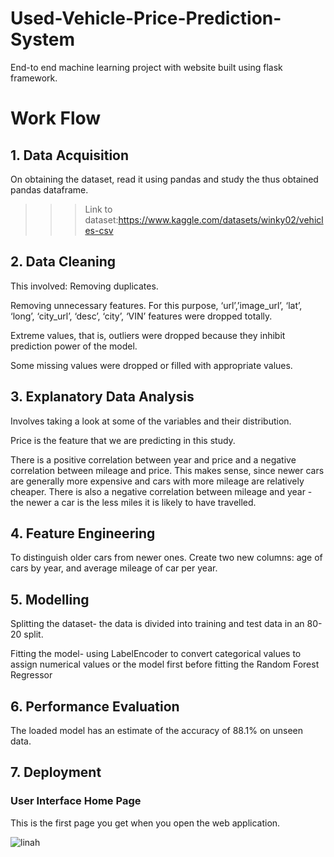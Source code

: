 # Used-Vehicle-Price-Prediction-System
End-to end machine learning project with website built using flask framework.

# Work Flow
## 1. Data Acquisition 
On obtaining the dataset, read it using pandas and study the thus obtained pandas dataframe. 
>>>Link to dataset:https://www.kaggle.com/datasets/winky02/vehicles-csv

## 2. Data Cleaning 
This involved:
Removing duplicates.

Removing unnecessary features. For this purpose, ‘url’,’image_url’, ‘lat’, ‘long’, ‘city_url’, 
‘desc’, ‘city’, ‘VIN’ features were dropped totally.

Extreme values, that is, outliers were dropped because they inhibit prediction power of the 
model. 

Some missing values were dropped or filled with appropriate values.

## 3. Explanatory Data Analysis 

Involves taking a look at some of the variables and their distribution. 

Price is the feature that we are predicting in this study. 

There is a positive correlation between year and price and a negative correlation 
between mileage and price. This makes sense, since newer cars are generally more expensive and 
cars with more mileage are relatively cheaper. There is also  a negative correlation between 
mileage and year - the newer a car is the less miles it is likely to have travelled.

## 4. Feature Engineering 

To distinguish older cars from newer ones. Create two new columns: age of cars by year, and 
average mileage of car per year. 

## 5. Modelling

Splitting the dataset- the data is divided into training and test data in an 80-20 split. 

Fitting the model- using LabelEncoder to convert categorical values to assign numerical values or the 
model first before fitting the Random Forest Regressor

## 6. Performance Evaluation
The loaded model has an estimate of the accuracy of 88.1% on unseen data. 

## 7. Deployment
### User Interface Home Page 
This is the first page you get when you open the web application. 

![linah](https://github.com/user-attachments/assets/86d51258-8bae-4c06-9e40-4b6665716b8a)




